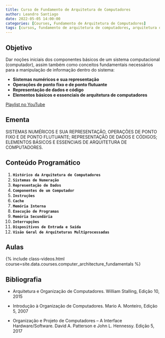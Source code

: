 ```yaml
---
title: Curso de Fundamento de Arquitetura de Computadores
author: Leandro Santiago
date: 2022-05-05 14:00:00
categories: [Courses, Fundamento de Arquitetura de Computadores]
tags: [cursos, fundamento de arquitetura de computadores, arquitetura de computadores, organização de computadores]
---
```


## Objetivo

Dar noções iniciais dos componentes básicos de um sistema computacional (computador), assim também como conceitos fundamentais necessários para a manipulação de informação dentro do sistema:

- **Sistemas numéricos e sua representação**
- **Operações de ponto fixo e de ponto flutuante**
- **Representação de dados e código**
- **Elementos básicos e essenciais de arquitetura de computadores**   


 [Playlist no YouTube](https://youtube.com/playlist?list=PLBw9d_OueVJRt6KbZAYA1iQZeCDg-7xCP)


## Ementa 

SISTEMAS NUMÉRICOS E SUA REPRESENTAÇÃO, OPERAÇÕES DE PONTO FIXO E DE PONTO FLUTUANTE; REPRESENTAÇÃO DE DADOS E CÓDIGOS; ELEMENTOS BÁSICOS E ESSENCIAIS DE ARQUITETURA DE COMPUTADORES.



## Conteúdo Programático

1. **`Histórico da Arquitetura de Computadores`**
2. **`Sistemas de Numeração`**
3. **`Representação de Dados`**
4. **`Componentes de um Computador`**
5. **`Instruções`**
6. **`Cache`**
7. **`Memória Interna`**
8. **`Execução de Programas`**
9. **`Memória Secundária`**
10. **`Interrupções`**
11. **`Dispositivos de Entrada e Saída`**
12. **`Visão Geral de Arquiteturas Multiprocessadas`**
 
## Aulas

{% include class-videos.html course=site.data.courses.computer_architecture_fundamentals %}


## Bibliografia

- Arquitetura e Organização de Computadores. William Stalling, Edição 10, 2015

- Introdução à Organização de Computadores. Mario A. Monteiro, Edição 5, 2007

- Organização e Projeto de Computadores – A Interface Hardware/Software. David A. Patterson e John L. Hennessy. Edição 5, 2017



